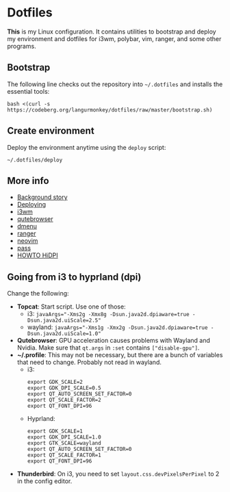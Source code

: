 # Dotfiles

**This** is my Linux configuration. 
It contains utilities to bootstrap and deploy my environment and dotfiles for
i3wm, polybar, vim, ranger, and some other programs.

## Bootstrap

The following line checks out the repository into `~/.dotfiles` and installs the essential tools:

```console
bash <(curl -s https://codeberg.org/langurmonkey/dotfiles/raw/master/bootstrap.sh)
```

## Create environment

Deploy the environment anytime using the `deploy` script:

```console
~/.dotfiles/deploy
```

## More info

- [Background story](docs/bg.md)
- [Deploying](docs/deploy.md)
- [i3wm](docs/i3wm.md)
- [qutebrowser](docs/qutebrowser.md)
- [dmenu](docs/dmenu.md)
- [ranger](docs/ranger.md)
- [neovim](docs/neovim.md)
- [pass](docs/pass.md)
- [HOWTO HiDPI](docs/hidpi.md)

## Going from i3 to hyprland (dpi)

Change the following:

- **Topcat**: Start script. Use one of those:
    - i3: `javaArgs="-Xms2g -Xmx8g -Dsun.java2d.dpiaware=true -Dsun.java2d.uiScale=2.5"`
    - wayland: `javaArgs="-Xms1g -Xmx2g -Dsun.java2d.dpiaware=true -Dsun.java2d.uiScale=1.0"`
- **Qutebrowser**: GPU acceleration causes problems with Wayland and Nvidia. Make sure that `qt.args` in `:set` contains `["disable-gpu"]`.
- **~/.profile**: This may not be necessary, but there are a bunch of variables that need to change. Probably not read in wayland.
    - i3:
        ```
        export GDK_SCALE=2
        export GDK_DPI_SCALE=0.5
        export QT_AUTO_SCREEN_SET_FACTOR=0
        export QT_SCALE_FACTOR=2
        export QT_FONT_DPI=96
        ```
    - Hyprland:
        ```
        export GDK_SCALE=1
        export GDK_DPI_SCALE=1.0
        export GTK_SCALE=wayland
        export QT_AUTO_SCREEN_SET_FACTOR=0
        export QT_SCALE_FACTOR=1
        export QT_FONT_DPI=96
        ```
- **Thunderbird**: On i3, you need to set ``layout.css.devPixelsPerPixel`` to 2 in the config editor.
